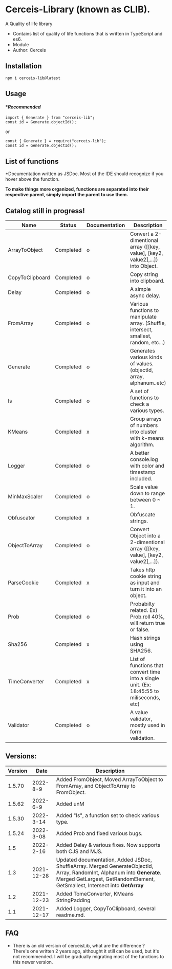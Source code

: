 # Cerceis-Library (known as CLIB).
A Quality of life library
- Contains list of quality of life functions that is written in TypeScript and es6.
- Module
- Author: Cerceis

## Installation
```
npm i cerceis-lib@latest
```
## Usage
#### ****Recommended***
```
import { Generate } from "cerceis-lib";
const id = Generate.objectId();
```
or
```
const { Generate } = require("cerceis-lib");
const id = Generate.objectId();
```


## List of functions 
*Documentation written as JSDoc. Most of the IDE should recognize if you hover above the function.

****To make things more organized, functions are separated into their respective parent, simply import the parent to use them.****

## **Catalog still in progress!**

|Name|Status|Documentation|Description|
|--|--|--|--| 
|ArrayToObject|Completed|o| Convert a 2-dimentional array ([[key, value], [key2, value2],...]) into Object.|
|CopyToClipboard|Completed|o| Copy string into clipboard.
|Delay|Completed|o| A simple async delay.
|FromArray|Completed|o| Various functions to manipulate array. (Shuffle, intersect, smallest, random, etc...)
|Generate|Completed|o| Generates various kinds of values.(objectId, array, alphanum..etc)
|Is|Completed|o| A set of functions to check a various types.
|KMeans|Completed|x| Group arrays of numbers into cluster with k-means algorithm.
|Logger|Completed|o| A better console.log with color and timestamp included.
|MinMaxScaler|Completed|o| Scale value down to range between 0 ~ 1.
|Obfuscator|Completed|x| Obfuscate strings.
|ObjectToArray|Completed|o| Convert Object into a 2-dimentional array ([[key, value], [key2, value2],...]).|
|ParseCookie|Completed|x| Takes http cookie string as input and turn it into an object.
|Prob|Completed|o| Probabilty related. Ex) Prob.roll 40%, will return true or false.
|Sha256|Completed|x| Hash strings using SHA256.
|TimeConverter|Completed|x| List of functions that convert time into a single unit. (Ex: 18:45:55 to miliseconds, etc)
|Validator|Completed|o| A value validator, mostly used in form validation.

## Versions:
|Version|Date|Description|
|--|--|--|
|1.5.70|2022-8-9| Added FromObject, Moved ArrayToObject to FromArray, and ObjectToArray to FromObject.
|1.5.62|2022-6-9| Added unM
|1.5.30|2022-3-14| Added "Is", a function set to check various type.
|1.5.24|2022-3-08| Added Prob and fixed various bugs.
|1.5|2022-2-16| Added Delay & various fixes. Now supports both CJS and MJS.
|1.3|2021-12-28|Updated documentation, Added JSDoc, ShuffleArray. Merged GenerateObjectId, Array, RandomInt, Alphanum into **Generate**. Merged GetLargest, GetRandomElement, GetSmallest, Intersect into **GetArray**|
|1.2|2021-12-23|Added TomeConverter, KMeans StringPadding|
|1.1|2021-12-17|Added Logger, CopyToClipboard, several readme.md.|

## FAQ
- There is an old version of cerceisLib, what are the difference ?  
    There's one written 2 years ago, althought it still can be used, but it's not recommended. I will be gradually migrating most of the functions to this newer version.